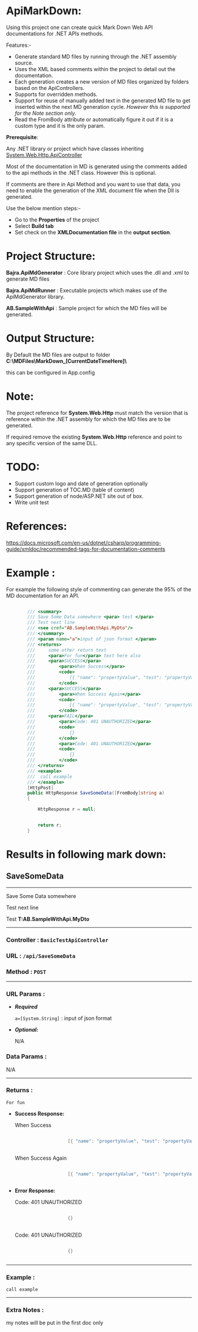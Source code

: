 # ApiMarkDown:

Using this project one can create quick Mark Down Web API documentations for .NET APIs methods.

Features:-

* Generate standard MD files by running through the .NET assembly source.
* Uses the XML based comments within the project to detail out the documentation.
* Each generation creates a new version of MD files organized by folders based on the ApiControllers.
* Supports for overridden methods.
* Support for reuse of manually added text in the generated MD file to get inserted within the next MD generation cycle. *However this is supported for the *Note* section only*.
* Read the FromBody attribute or automatically figure it out if it is a custom type and it is the only param.


**Prerequisite**:

Any .NET library or project which have classes inheriting [System.Web.Http.ApiController](https://msdn.microsoft.com/en-us/library/system.web.http.apicontroller(v=vs.118).asp)

Most of the documentation in MD is generated using the comments added to the api methods in the .NET class.
However this is optional.

If comments are there in Api Method and you want to use that data, you need to enable the generation of the XML document file when the Dll is generated.

Use the below mention steps:-

* Go to the **Properties** of the project
* Select **Build tab** 
* Set check on the **XMLDocumentation file** in the **output section**.

# Project Structure:

**Bajra.ApiMdGenerator** : Core library project which uses the .dll and .xml to generate MD files

**Bajra.ApiMdRunner**    : Executable projects which makes use of the ApiMdGenerator library.

**AB.SampleWithApi**     : Sample project for which the MD files will be generated.

# Output Structure:

 By Default the MD files are output to folder **C:\MDFiles\MarkDown_[CurrentDateTimeHere]\\**

this can be configured in App.config

# Note:

The project reference for **System.Web.Http** must match the version that is reference within the .NET assembly for which the MD files are to be generated.

If required remove the existing **System.Web.Http** reference and point to any specific version of the same DLL.

# TODO:

* Support custom logo and date of generation optionally
* Support generation of TOC.MD (table of content)
* Support generation of node/ASP.NET site out of box.
* Write unit test

# References:

https://docs.microsoft.com/en-us/dotnet/csharp/programming-guide/xmldoc/recommended-tags-for-documentation-comments

# Example :

For example the following style of commenting can generate the 95% of the MD documentation for an API.

```csharp

        /// <summary>
        /// Save Some Data somewhere <para> test </para>
        /// Test next line
        /// <see cref="AB.SampleWithApi.MyDto"/>
        /// </summary>
        /// <param name="a">input of json format </param>
        /// <returns>
        ///     some other return text 
        ///     <para>For fun</para> text here also
        ///     <para>SUCCESS</para>
        ///         <para>When Success</para>
        ///         <code>
        ///             [{ "name": "propertyValue", "test": "propertyValue"  }]
        ///         </code>
        ///     <para>SUCCESS</para>
        ///         <para>When Success Again</para>
        ///         <code>
        ///             [{ "name": "propertyValue", "test": "propertyValue"  }]
        ///         </code>
        ///     <para>FAIL</para>
        ///         <para>Code: 401 UNAUTHORIZED</para>
        ///         <code>
        ///             {}
        ///         </code>
        ///         <para>Code: 401 UNAUTHORIZED</para>
        ///         <code>
        ///             {}
        ///         </code>
        /// </returns>
        /// <example>
        ///  call example
        /// </example>
        [HttpPost]
        public HttpResponse SaveSomeData([FromBody]string a)
        {

            HttpResponse r = null;


            return r;
        }
```


# Results in following mark down:


## SaveSomeData
----

Save Some Data somewhere

Test next line

Test **T:AB.SampleWithApi.MyDto** 

----

### Controller : `BasicTestApiController`

### URL : `/api/SaveSomeData`

### Method : `POST`

----

### URL Params :

* ***Required***
 
    `a=[System.String]` : input of json format 



* ***Optional:***
 
    N/A


### Data Params :

N/A

----


### Returns : 

    For fun

* **Success Response:**
  


    When Success



    ```csharp

                        [{ "name": "propertyValue", "test": "propertyValue"  }]
                    
    ```



    When Success Again



    ```csharp

                        [{ "name": "propertyValue", "test": "propertyValue"  }]
                    
    ```


 
* **Error Response:**



    Code: 401 UNAUTHORIZED



    ```csharp

                        {}
                    
    ```



    Code: 401 UNAUTHORIZED



    ```csharp

                        {}
                    
    ```



----


### Example :

    call example

----


### Extra Notes :


my notes will be put in the first doc only



